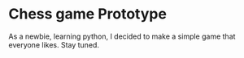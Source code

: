 # Chess game Prototype

As a newbie, learning python, I decided to make a simple game that everyone likes. Stay tuned. 